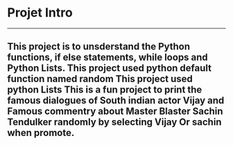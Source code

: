 # Projet Intro
---
This project is to unsderstand the Python functions, if else statements, while loops and Python Lists.
This project used python default function named random
This project  used python Lists 
This is a fun project to print the famous dialogues of South indian actor Vijay and Famous commentry about Master Blaster Sachin Tendulker randomly by selecting Vijay Or sachin when promote.  
---
